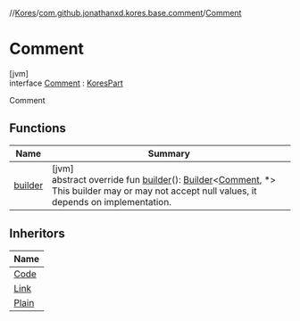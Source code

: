 //[Kores](../../../index.md)/[com.github.jonathanxd.kores.base.comment](../index.md)/[Comment](index.md)

# Comment

[jvm]\
interface [Comment](index.md) : [KoresPart](../../com.github.jonathanxd.kores/-kores-part/index.md)

Comment

## Functions

| Name | Summary |
|---|---|
| [builder](builder.md) | [jvm]<br>abstract override fun [builder](builder.md)(): [Builder](../../com.github.jonathanxd.kores.builder/-builder/index.md)<[Comment](index.md), *><br>This builder may or may not accept null values, it depends on implementation. |

## Inheritors

| Name |
|---|
| [Code](../-code/index.md) |
| [Link](../-link/index.md) |
| [Plain](../-plain/index.md) |
